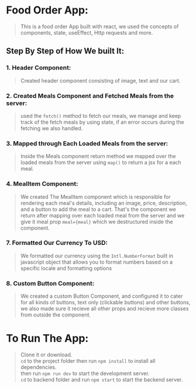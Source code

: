 # Food Order App:
> This is a food order App built with react, we used the concepts of components, state, useEffect, Http requests and more.
## Step By Step of How We built It:

### 1. Header Component:
> Created header component consisting of image, text and our cart.
### 2. Created Meals Component and Fetched Meals from the server:
> used the ```fetch()``` method to fetch our meals, we manage and keep track of the fetch meals by using state, if an error occurs during the fetching we also handled.
### 3. Mapped through Each Loaded Meals from the server:
> Inside the Meals component return method we mapped over the loaded meals from the server using ```map()``` to return a jsx for a each meal.   
### 4. MealItem Component:
> We created The MealItem component which is responsible for rendering each meal's details, including an image, price, description, and a button to add the meal to a cart. That's the component we return after mapping over each loaded meal from the server and we give it meal prop ```meal={meal}``` which we destructured inside the component.
### 7. Formatted Our Currency To USD:
> We formatted our currency using the ```Intl.NumberFormat``` built in javascript object that allows you to format numbers based on a specific locale and formatting options
### 8. Custom Button Component:
> We created a custom Button Component, and configured it to cater for all kinds of buttons, text only (clickable buttons) and other buttons, we also made sure it recieve all other props and recieve more classes from outside the component.

# To Run The App:
> Clone it or download. <br>
> ```cd``` to the project folder then run ```npm install``` to install all dependencies. <br>
> then run ```npm run dev``` to start the development server. <br>
> ```cd``` to backend folder and run ```npm start``` to start the backend server.
